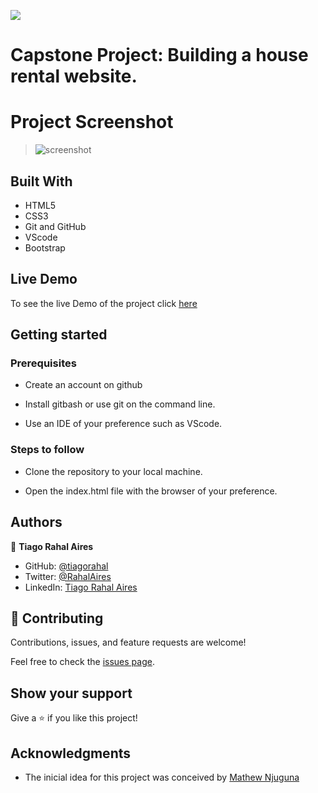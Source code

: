 ![](https://img.shields.io/badge/Microverse-blueviolet)

# Capstone Project: Building a house rental website.

# Project Screenshot

> ![screenshot](C:/workspace/rentalHomes-site-bk/----------------------)

## Built With

- HTML5
- CSS3
- Git and GitHub
- VScode
- Bootstrap

## Live Demo

To see the live Demo of the project click [here](-------------------)

## Getting started

### Prerequisites

- Create an account on github

- Install gitbash or use git on the command line.

- Use an IDE of your preference such as VScode.

### Steps to follow

- Clone the repository to your local machine.

- Open the index.html file with the browser of your preference.

## Authors

👤 **Tiago Rahal Aires**

- GitHub: [@tiagorahal](https://github.com/tiagorahal)
- Twitter: [@RahalAires](https://twitter.com/RahalAires)
- LinkedIn: [Tiago Rahal Aires](https://linkedin.com/tiagorahal)

## 🤝 Contributing

Contributions, issues, and feature requests are welcome!

Feel free to check the [issues page](https://github.com/tiagorahal/rentalHomes-site/issues).

## Show your support

Give a ⭐️ if you like this project!

## Acknowledgments

- The inicial idea for this project was conceived by  [Mathew Njuguna](https://www.behance.net/mathewnjuguna)